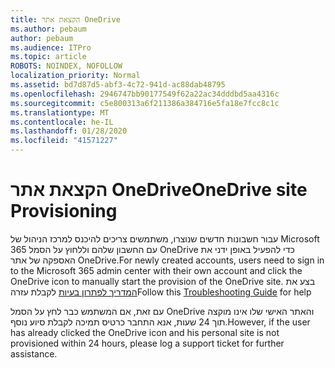 ```yaml
---
title: הקצאת אתר OneDrive
ms.author: pebaum
author: pebaum
ms.audience: ITPro
ms.topic: article
ROBOTS: NOINDEX, NOFOLLOW
localization_priority: Normal
ms.assetid: bd7d87d5-abf3-4c72-941d-ac88dab48795
ms.openlocfilehash: 2946747bb90177549f62a22ac34dddbd5aa4316c
ms.sourcegitcommit: c5e800313a6f211386a384716e5fa18e7fcc8c1c
ms.translationtype: MT
ms.contentlocale: he-IL
ms.lasthandoff: 01/28/2020
ms.locfileid: "41571227"
---
```

# <a name="onedrive-site-provisioning"></a><span data-ttu-id="88971-102">הקצאת אתר OneDrive</span><span class="sxs-lookup"><span data-stu-id="88971-102">OneDrive site Provisioning</span></span>

<span data-ttu-id="88971-103">עבור חשבונות חדשים שנוצרו, משתמשים צריכים להיכנס למרכז הניהול של Microsoft 365 עם החשבון שלהם וללחוץ על הסמל OneDrive כדי להפעיל באופן ידני את האספקה של אתר OneDrive.</span><span class="sxs-lookup"><span data-stu-id="88971-103">For newly created accounts, users need to sign in to the Microsoft 365 admin center with their own account and click the OneDrive icon to manually start the provision of the OneDrive site.</span></span>
<span data-ttu-id="88971-104">בצע את [המדריך לפתרון בעיות](https://docs.microsoft.com/sharepoint/support/sites/troubleshooting-guide-for-sites-stopped-at-provisioning) לקבלת עזרה</span><span class="sxs-lookup"><span data-stu-id="88971-104">Follow this [Troubleshooting Guide](https://docs.microsoft.com/sharepoint/support/sites/troubleshooting-guide-for-sites-stopped-at-provisioning) for help</span></span>

<span data-ttu-id="88971-105">עם זאת, אם המשתמש כבר לחץ על הסמל OneDrive והאתר האישי שלו אינו מוקצה תוך 24 שעות, אנא התחבר כרטיס תמיכה לקבלת סיוע נוסף.</span><span class="sxs-lookup"><span data-stu-id="88971-105">However, if the user has already clicked the OneDrive icon and his personal site is not provisioned within 24 hours, please log a support ticket for further assistance.</span></span>

